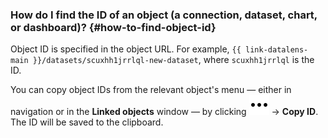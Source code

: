 ### How do I find the ID of an object (a connection, dataset, chart, or dashboard)? {#how-to-find-object-id}

Object ID is specified in the object URL. For example, `{{ link-datalens-main }}/datasets/scuxhh1jrrlql-new-dataset`, where `scuxhh1jrrlql` is the ID.

You can copy object IDs from the relevant object's menu — either in navigation or in the **Linked objects** window — by clicking ![](../../_assets/console-icons/ellipsis.svg) → **Copy ID**. The ID will be saved to the clipboard.